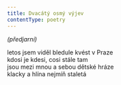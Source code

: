 ```yaml
---
title: Dvacátý osmý výjev
contentType: poetry
---
```


<section>

_(předjarní)_

letos jsem viděl bledule kvést v Praze  
kdosi je kdesi, cosi stále tam  
jsou mezi mnou a sebou dětské hráze  
klacky a hlína nejmíň staletá

</section>
